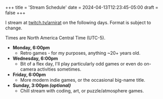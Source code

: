 +++
title = 'Stream Schedule'
date = 2024-04-13T12:23:45-05:00
draft = false
+++

I stream at [twitch.tv/arnirat](twitch.tv/arnirat) on the following days. Format is subject to change.

Times are North America Central Time (UTC-5).

* **Monday, 6:00pm**
  - Retro games - for my purposes, anything ~20+ years old.
* **Wednesday, 6:00pm**
  - Bit of a flex day, I'll play particularly odd games or even do on-camera activities sometimes.
* **Friday, 6:00pm**
  - More modern indie games, or the occasional big-name title.
* **Sunday, 3:00pm _(optional)_**
  - Chill stream with coding, art, or puzzle/atmosphere games.
